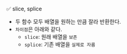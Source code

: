 ✅ slice, splice

* 두 함수 모두 배열을 원하는 만큼 잘라 반환한다.
* `차이점`은 아래와 같다.
  * `slice`: 원래 배열을 `보존`
  * `splice`: 기존 배열을 `실제로 자름`